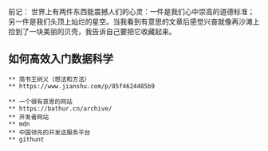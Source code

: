 前记：
    世界上有两件东西能震撼人们的心灵：一件是我们心中崇高的道德标准；另一件是我们头顶上灿烂的星空。当我看到有意思的文章后感觉兴奋就像再沙滩上捡到了一块美丽的贝壳，我告诉自己要把它收藏起来。

## 如何高效入门数据科学
    ** 简书王树义（想法和方法）
    ** https://www.jianshu.com/p/85f4624485b9
    
    ** 一个很有意思的网站
    ** https://bathur.cn/archive/
    ** 开发者网站 
    ** mdn
    ** 中国领先的开发这服务平台
    ** githunt
